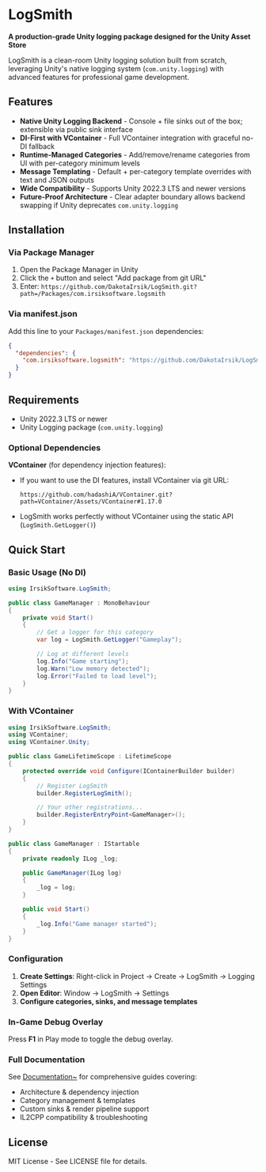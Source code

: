 # LogSmith

**A production-grade Unity logging package designed for the Unity Asset Store**

LogSmith is a clean-room Unity logging solution built from scratch, leveraging Unity's native logging system (`com.unity.logging`) with advanced features for professional game development.

## Features

- **Native Unity Logging Backend** - Console + file sinks out of the box; extensible via public sink interface
- **DI-First with VContainer** - Full VContainer integration with graceful no-DI fallback
- **Runtime-Managed Categories** - Add/remove/rename categories from UI with per-category minimum levels
- **Message Templating** - Default + per-category template overrides with text and JSON outputs
- **Wide Compatibility** - Supports Unity 2022.3 LTS and newer versions
- **Future-Proof Architecture** - Clear adapter boundary allows backend swapping if Unity deprecates `com.unity.logging`

## Installation

### Via Package Manager

1. Open the Package Manager in Unity
2. Click the `+` button and select "Add package from git URL"
3. Enter: `https://github.com/DakotaIrsik/LogSmith.git?path=/Packages/com.irsiksoftware.logsmith`

### Via manifest.json

Add this line to your `Packages/manifest.json` dependencies:

```json
{
  "dependencies": {
    "com.irsiksoftware.logsmith": "https://github.com/DakotaIrsik/LogSmith.git?path=/Packages/com.irsiksoftware.logsmith"
  }
}
```

## Requirements

- Unity 2022.3 LTS or newer
- Unity Logging package (`com.unity.logging`)

### Optional Dependencies

**VContainer** (for dependency injection features):
- If you want to use the DI features, install VContainer via git URL:
  ```
  https://github.com/hadashiA/VContainer.git?path=VContainer/Assets/VContainer#1.17.0
  ```
- LogSmith works perfectly without VContainer using the static API (`LogSmith.GetLogger()`)

## Quick Start

### Basic Usage (No DI)

```csharp
using IrsikSoftware.LogSmith;

public class GameManager : MonoBehaviour
{
    private void Start()
    {
        // Get a logger for this category
        var log = LogSmith.GetLogger("Gameplay");

        // Log at different levels
        log.Info("Game starting");
        log.Warn("Low memory detected");
        log.Error("Failed to load level");
    }
}
```

### With VContainer

```csharp
using IrsikSoftware.LogSmith;
using VContainer;
using VContainer.Unity;

public class GameLifetimeScope : LifetimeScope
{
    protected override void Configure(IContainerBuilder builder)
    {
        // Register LogSmith
        builder.RegisterLogSmith();

        // Your other registrations...
        builder.RegisterEntryPoint<GameManager>();
    }
}

public class GameManager : IStartable
{
    private readonly ILog _log;

    public GameManager(ILog log)
    {
        _log = log;
    }

    public void Start()
    {
        _log.Info("Game manager started");
    }
}
```

### Configuration

1. **Create Settings**: Right-click in Project → Create → LogSmith → Logging Settings
2. **Open Editor**: Window → LogSmith → Settings
3. **Configure categories, sinks, and message templates**

### In-Game Debug Overlay

Press **F1** in Play mode to toggle the debug overlay.

### Full Documentation

See [Documentation~](Documentation~/index.md) for comprehensive guides covering:
- Architecture & dependency injection
- Category management & templates
- Custom sinks & render pipeline support
- IL2CPP compatibility & troubleshooting

## License

MIT License - See LICENSE file for details.